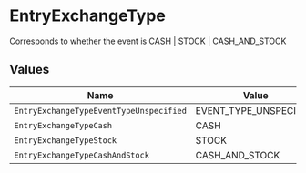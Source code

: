 # EntryExchangeType

Corresponds to whether the event is CASH | STOCK | CASH_AND_STOCK


## Values

| Name                                    | Value                                   |
| --------------------------------------- | --------------------------------------- |
| `EntryExchangeTypeEventTypeUnspecified` | EVENT_TYPE_UNSPECIFIED                  |
| `EntryExchangeTypeCash`                 | CASH                                    |
| `EntryExchangeTypeStock`                | STOCK                                   |
| `EntryExchangeTypeCashAndStock`         | CASH_AND_STOCK                          |